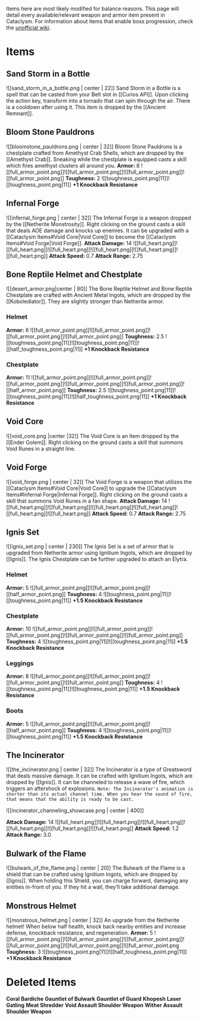 Items here are most likely modified for balance reasons. This page will detail every available/relevant weapon and armor item present in Cataclysm. For information about items that enable boss progression, check the [unofficial wiki](https://www.minecraft-guides.com/wiki/cataclysm/).
# Items
## Sand Storm in a Bottle
![[sand_storm_in_a_bottle.png | center | 22]]
Sand Storm in a Bottle is a spell that can be casted from your Belt slot in [[Curios API]]. Upon clicking the action key, transform into a tornado that can spin through the air. There is a cooldown after using it. This item is dropped by the [[Ancient Remnant]].
## Bloom Stone Pauldrons
![[bloomstone_pauldrons.png | center | 32]]
Bloom Stone Pauldrons is a chestplate crafted from Amethyst Crab Shells, which are dropped by the [[Amethyst Crab]]. Sneaking while the chestplate is equipped casts a skill which fires amethyst clusters all around you.
**Armor:** 8 ![[full_armor_point.png]]![[full_armor_point.png]]![[full_armor_point.png]]![[full_armor_point.png]]
**Toughness:** 2 ![[toughness_point.png|11]]![[toughness_point.png|11]]
**+1 Knockback Resistance**
## Infernal Forge
![[infernal_forge.png | center | 32]]
The Infernal Forge is a weapon dropped by the [[Netherite Monstrosity]]. Right clicking on the ground casts a skill that deals AOE damage and knocks up enemies. It can be upgraded with a [[Cataclysm Items#Void Core|Void Core]] to become the [[Cataclysm Items#Void Forge|Void Forge]].
**Attack Damage:** 14 ![[full_heart.png]]![[full_heart.png]]![[full_heart.png]]![[full_heart.png]]![[full_heart.png]]![[full_heart.png]]
**Attack Speed:** 0.7
**Attack Range:** 2.75
## Bone Reptile Helmet and Chestplate
![[desert_armor.png|center | 80]]
The Bone Reptile Helmet and Bone Reptile Chestplate are crafted with Ancient Metal Ingots, which are dropped by the [[Kobolediator]]. They are slightly stronger than Netherite armor.
### Helmet
**Armor:** 6 ![[full_armor_point.png]]![[full_armor_point.png]]![[full_armor_point.png]]![[full_armor_point.png]]
**Toughness:** 2.5 ![[toughness_point.png|11]]![[toughness_point.png|11]]![[half_toughness_point.png|11]]
**+1 Knockback Resistance**
### Chestplate
**Armor:** 11 ![[full_armor_point.png]]![[full_armor_point.png]]![[full_armor_point.png]]![[full_armor_point.png]]![[full_armor_point.png]]![[half_armor_point.png]]
**Toughness:** 2.5 ![[toughness_point.png|11]]![[toughness_point.png|11]]![[half_toughness_point.png|11]]
**+1 Knockback Resistance**
## Void Core
![[void_core.png |center |32]]
The Void Core is an item dropped by the [[Ender Golem]]. Right clicking on the ground casts a skill that summons Void Runes in a straight line.
## Void Forge
![[void_forge.png | center | 32]]
The Void Forge is a weapon that utilizes the [[Cataclysm Items#Void Core|Void Core]] to upgrade the [[Cataclysm Items#Infernal Forge|Infernal Forge]]. Right clicking on the ground casts a skill that summons Void Runes in a fan shape.
**Attack Damage:** 14 ![[full_heart.png]]![[full_heart.png]]![[full_heart.png]]![[full_heart.png]]![[full_heart.png]]![[full_heart.png]]
**Attack Speed:** 0.7
**Attack Range:** 2.75
## Ignis Set
![[ignis_set.png | center | 230]]
The Ignis Set is a set of armor that is upgraded from Netherite armor using Ignitium Ingots, which are dropped by [[Ignis]]. The Ignis Chestplate can be further upgraded to attach an Elytra.
### Helmet
**Armor:** 5 ![[full_armor_point.png]]![[full_armor_point.png]]![[half_armor_point.png]]
**Toughness:** 4 ![[toughness_point.png|11]]![[toughness_point.png|11]]
**+1.5 Knockback Resistance**
### Chestplate
**Armor:** 10 ![[full_armor_point.png]]![[full_armor_point.png]]![[full_armor_point.png]]![[full_armor_point.png]]![[full_armor_point.png]]
**Toughness:** 4 ![[toughness_point.png|11]]![[toughness_point.png|11]]
**+1.5 Knockback Resistance**
### Leggings
**Armor:** 8 ![[full_armor_point.png]]![[full_armor_point.png]]![[full_armor_point.png]]![[full_armor_point.png]]
**Toughness:** 4 ![[toughness_point.png|11]]![[toughness_point.png|11]]
**+1.5 Knockback Resistance**
### Boots
**Armor:** 5 ![[full_armor_point.png]]![[full_armor_point.png]]![[half_armor_point.png]]
**Toughness:** 4 ![[toughness_point.png|11]]![[toughness_point.png|11]]
**+1.5 Knockback Resistance**
## The Incinerator
![[the_incinerator.png | center | 32]]
The Incinerator is a type of Greatsword that deals massive damage. It can be crafted with Ignitium Ingots, which are dropped by [[Ignis]]. It can be channeled to release a wave of fire, which triggers an aftershock of explosions. 
`Note: The Incinerator's animation is shorter than its actual channel time. When you hear the sound of fire, that means that the ability is ready to be cast.`

![[incinerator_channeling_showcase.png | center | 400]]

**Attack Damage:** 14 ![[full_heart.png]]![[full_heart.png]]![[full_heart.png]]![[full_heart.png]]![[full_heart.png]]![[full_heart.png]]
**Attack Speed:** 1.2
**Attack Range:** 3.0
## Bulwark of the Flame
![[bulwark_of_the_flame.png | center | 20]]
The Bulwark of the Flame is a shield that can be crafted using Ignitium Ingots, which are dropped by [[Ignis]]. When holding this Shield, you can charge forward, damaging any entities in-front of you. If they hit a wall, they’ll take additional damage.
## Monstrous Helmet
![[monstrous_helmet.png | center | 32]]
An upgrade from the Netherite helmet! When below half health, knock back nearby entities and increase defense, knockback resistance, and regeneration.
**Armor:** 5 ![[full_armor_point.png]]![[full_armor_point.png]]![[full_armor_point.png]]![[full_armor_point.png]]![[full_armor_point.png]]![[full_armor_point.png
**Toughness:** 3 ![[toughness_point.png|11]]![[half_toughness_point.png|11]]
**+1 Knockback Resistance**
# Deleted Items
**Coral Bardiche**
**Gauntlet of Bulwark**
**Gauntlet of Guard**
**Khopesh**
**Laser Gatling**
**Meat Shredder**
**Void Assault Shoulder Weapon**
**Wither Assault Shoulder Weapon**
